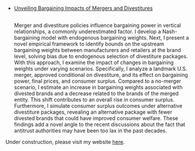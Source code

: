<html lang="en">
<head>
    <meta charset="UTF-8">
    <meta name="viewport" content="width=device-width, initial-scale=1.0">
</head>
<body>
    <h1> </h1>
    <ul>
        <li>
            <a href="https://yanndelaprez.github.io/JMP_november.pdf" target="_blank">
                Unveiling Bargaining Impacts of Mergers and Divestitures
            </a>
        </li>
        <section>
        <h2> </h2>
        <p>
            Merger and divestiture policies influence bargaining power in vertical relationships, a commonly underestimated factor. 
            I develop a Nash-bargaining model with endogenous bargaining weights. Next, I present a novel empirical framework to identify bounds 
            on the upstream bargaining weights between manufacturers and retailers at the brand level, solving bias due to endogenous selection of 
            divestiture packages. With this approach, I examine the impact of changes in bargaining weights under varying scenarios. Specifically, 
            I analyze a landmark U.S. merger, approved conditional on divestiture, and its effect on bargaining power, final prices, and consumer surplus. 
            Compared to a no-merger scenario, I estimate an increase in bargaining weights associated with divested brands and a decrease related to 
            the brands of the merged entity. This shift contributes to an overall rise in consumer surplus. Furthermore, I simulate consumer surplus outcomes 
            under alternative divestiture packages, revealing an alternative package with fewer divested brands that could have improved consumer welfare. 
            These findings add a novel angle to the recent discussions about the fact that antitrust authorities may have been too lax in the past decades.
        </p> 
    </ul>
    <p>Under construction, please visit my website <a href="https://sites.google.com/view/yanndelaprez/home?authuser=0" target="_blank">here</a>.</p>
</body>
</html>




